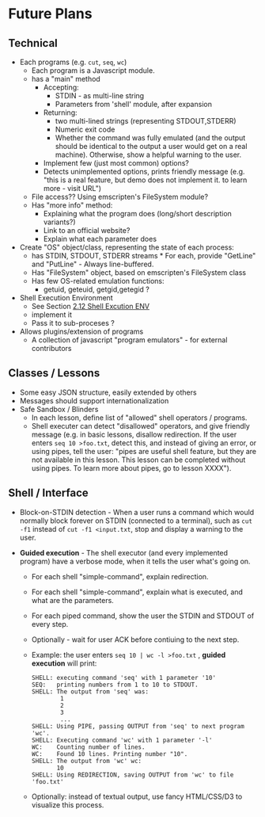 # Future Plans

## Technical

* Each programs (e.g. `cut`, `seq`, `wc`)
    * Each program is a Javascript module.
    * has a "main" method
        * Accepting:
            * STDIN - as multi-line string
            * Parameters from 'shell' module, after expansion
        * Returning:
            * two multi-lined strings (representing STDOUT,STDERR)
            * Numeric exit code
            * Whether the command was fully emulated (and the output should be
            identical to the output a user would get on a real machine). Otherwise,
            show a helpful warning to the user.
        * Implement few (just most common) options?
        * Detects unimplemented options, prints friendly message
        (e.g. "this is a real feature, but demo does not implement it. to learn more - visit URL")
    * File access?? Using emscripten's FileSystem module?
    * Has "more info" method:
       * Explaining what the program does (long/short description variants?)
       * Link to an official website?
       * Explain what each parameter does
* Create "OS" object/class, representing the state of each process:
    * has STDIN, STDOUT, STDERR streams
           * For each, provide "GetLine" and "PutLine" - Always line-buffered.
    * Has "FileSystem" object, based on emscripten's FileSystem class
    * Has few OS-related emulation functions:
        * getuid, geteuid, getgid,getegid ?
* Shell Execution Environment
    * See Section [2.12 Shell Excution ENV](http://pubs.opengroup.org/onlinepubs/009695399/utilities/xcu_chap02.html#tag_02_12)
    * implement it
    * Pass it to sub-proceses ?
* Allows plugins/extension of programs
    * A collection of javascript "program emulators" - for external contributors


## Classes / Lessons

* Some easy JSON structure, easily extended by others
* Messages should support internationalization
* Safe Sandbox / Blinders
    * In each lesson, define list of "allowed" shell operators / programs.
    * Shell executer can detect "disallowed" operators, and give friendly message
    (e.g. in basic lessons, disallow redirection. If the user enters `seq 10 >foo.txt`,
    detect this, and instead of giving an error, or using pipes, tell the user:
    "pipes are useful shell feature, but they are not available in this lesson.
    This lesson can be completed without using pipes. To learn more about pipes,
    go to lesson XXXX").

## Shell / Interface

* Block-on-STDIN detection - When a user runs a command which would normally
block forever on STDIN (connected to a terminal), such as `cut -f1` instead of `cut -f1 <input.txt`,
stop and display a warning to the user.

* **Guided execution** - The shell executor (and every implemented program) have
a verbose mode, when it tells the user what's going on.
    * For each shell "simple-command", explain redirection.
    * For each shell "simple-command", explain what is executed, and what are the parameters.
    * For each piped command, show the user the STDIN and STDOUT of every step.
    * Optionally - wait for user ACK before contiuing to the next step.
    * Example: the user enters `seq 10 | wc -l >foo.txt` , **guided execution** will print:

        ```
        SHELL: executing command 'seq' with 1 parameter '10'
        SEQ:   printing numbers from 1 to 10 to STDOUT.
        SHELL: The output from 'seq' was:
                1
                2
                3
                ...
        SHELL: Using PIPE, passing OUTPUT from 'seq' to next program 'wc'.
        SHELL: Executing command 'wc' with 1 parameter '-l'
        WC:    Counting number of lines.
        WC:    Found 10 lines. Printing number "10".
        SHELL: The output from 'wc' wc:
               10
        SHELL: Using REDIRECTION, saving OUTPUT from 'wc' to file 'foo.txt'
        ```

    * Optionally: instead of textual output, use fancy HTML/CSS/D3 to visualize this process.
